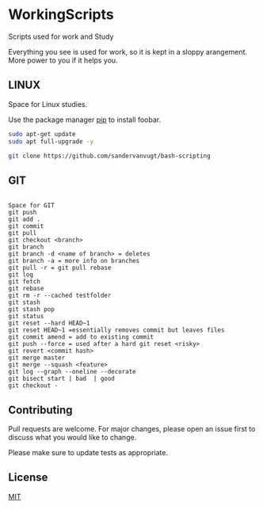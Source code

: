 # WorkingScripts

Scripts used for work and Study

Everything you see is used for work, so it is kept in a sloppy arangement. More power to you if it helps you.

## LINUX

Space for Linux studies.

Use the package manager [pip](https://pip.pypa.io/en/stable/) to install foobar.

```bash
sudo apt-get update
sudo apt full-upgrade -y

git clone https://github.com/sandervanvugt/bash-scripting
```

## GIT 

```Git

Space for GIT
git push
git add .
git commit
git pull
git checkout <branch>
git branch
git branch -d <name of branch> = deletes
git branch -a = more info on branches
git pull -r = git pull rebase
git log
git fetch
git rebase
git rm -r --cached testfolder
git stash
git stash pop
git status
git reset --hard HEAD~1
git reset HEAD~1 =essentially removes commit but leaves files
git commit amend = add to existing commit
git push --force = used after a hard git reset <risky>
git revert <commit hash>
git merge master
git merge --squash <feature>
git log --graph --oneline --decorate
git bisect start | bad  | good
git checkout -

```

## Contributing
Pull requests are welcome. For major changes, please open an issue first to discuss what you would like to change.

Please make sure to update tests as appropriate.

## License
[MIT](https://choosealicense.com/licenses/mit/)